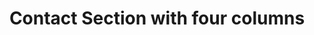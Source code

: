 ---
title: Contact Section with four columns
category: Marketing
paid: true
isActive: true
ltr: {"react":{"jsxCss":[],"jsxTail":[{"code":"export default () => {\n\n    const contactMethods = [\n        {\n            icon:\n                <svg xmlns=\"http://www.w3.org/2000/svg\" fill=\"none\" viewBox=\"0 0 24 24\" strokeWidth={1.5} stroke=\"currentColor\" className=\"w-6 h-6\">\n                    <path strokeLinecap=\"round\" strokeLinejoin=\"round\" d=\"M15 10.5a3 3 0 11-6 0 3 3 0 016 0z\" />\n                    <path strokeLinecap=\"round\" strokeLinejoin=\"round\" d=\"M19.5 10.5c0 7.142-7.5 11.25-7.5 11.25S4.5 17.642 4.5 10.5a7.5 7.5 0 1115 0z\" />\n                </svg>\n            ,\n            contact: \"Mountain View, California, United State.\",\n            title: \"Our office\"\n        },\n        {\n            icon:\n                <svg xmlns=\"http://www.w3.org/2000/svg\" fill=\"none\" viewBox=\"0 0 24 24\" strokeWidth={1.5} stroke=\"currentColor\" className=\"w-6 h-6\">\n                    <path strokeLinecap=\"round\" strokeLinejoin=\"round\" d=\"M2.25 6.75c0 8.284 6.716 15 15 15h2.25a2.25 2.25 0 002.25-2.25v-1.372c0-.516-.351-.966-.852-1.091l-4.423-1.106c-.44-.11-.902.055-1.173.417l-.97 1.293c-.282.376-.769.542-1.21.38a12.035 12.035 0 01-7.143-7.143c-.162-.441.004-.928.38-1.21l1.293-.97c.363-.271.527-.734.417-1.173L6.963 3.102a1.125 1.125 0 00-1.091-.852H4.5A2.25 2.25 0 002.25 4.5v2.25z\" />\n                </svg>\n            ,\n            contact: \"+1 (555) 000-000\",\n            title: \"Phone\"\n        },\n        {\n            icon:\n                <svg xmlns=\"http://www.w3.org/2000/svg\" fill=\"none\" viewBox=\"0 0 24 24\" strokeWidth={1.5} stroke=\"currentColor\" className=\"w-6 h-6\">\n                    <path strokeLinecap=\"round\" strokeLinejoin=\"round\" d=\"M21.75 6.75v10.5a2.25 2.25 0 01-2.25 2.25h-15a2.25 2.25 0 01-2.25-2.25V6.75m19.5 0A2.25 2.25 0 0019.5 4.5h-15a2.25 2.25 0 00-2.25 2.25m19.5 0v.243a2.25 2.25 0 01-1.07 1.916l-7.5 4.615a2.25 2.25 0 01-2.36 0L3.32 8.91a2.25 2.25 0 01-1.07-1.916V6.75\" />\n                </svg>\n            ,\n            contact: \"Support@example.com\",\n            title: \"Email\"\n        },\n    ]\n\n    return (\n        <main className=\"py-14\">\n            <div className=\"max-w-screen-xl mx-auto px-4 text-gray-600 md:px-8\">\n                <div className=\"max-w-xl space-y-3\">\n                    <h3 className=\"text-indigo-600 font-semibold\">\n                        Contact\n                    </h3>\n                    <p className=\"text-gray-800 text-3xl font-semibold sm:text-4xl\">\n                        Let us know how we can help\n                    </p>\n                    <p>\n                        We’re here to help and answer any question you might have, We look forward to hearing from you .\n                    </p>\n                </div>\n                <div>\n                    <ul className=\"mt-12 flex flex-wrap gap-x-12 gap-y-6 items-center lg:gap-x-24\">\n                        {\n                            contactMethods.map((item, idx) => (\n                                <li key={idx}>\n                                    <h4 className=\"text-gray-800 text-lg font-medium\">{item.title}</h4>\n                                    <div className=\"mt-3 flex items-center gap-x-3\">\n                                        <div className=\"flex-none text-gray-400\">\n                                            {item.icon}\n                                        </div>\n                                        <p>{item.contact}</p>\n                                    </div>\n                                </li>\n                            ))\n                        }\n                    </ul>\n                </div>\n            </div>\n        </main>\n    )\n}","label":"App.jsx"}]},"vue":{"vueTail":[],"vueCss":[]},"preview":"function App() {\n  const contactMethods = [{\n    icon: /*#__PURE__*/React.createElement(\"svg\", {\n      xmlns: \"http://www.w3.org/2000/svg\",\n      fill: \"none\",\n      viewBox: \"0 0 24 24\",\n      strokeWidth: 1.5,\n      stroke: \"currentColor\",\n      className: \"w-6 h-6\"\n    }, /*#__PURE__*/React.createElement(\"path\", {\n      strokeLinecap: \"round\",\n      strokeLinejoin: \"round\",\n      d: \"M15 10.5a3 3 0 11-6 0 3 3 0 016 0z\"\n    }), /*#__PURE__*/React.createElement(\"path\", {\n      strokeLinecap: \"round\",\n      strokeLinejoin: \"round\",\n      d: \"M19.5 10.5c0 7.142-7.5 11.25-7.5 11.25S4.5 17.642 4.5 10.5a7.5 7.5 0 1115 0z\"\n    })),\n    contact: \"Mountain View, California, United State.\",\n    title: \"Our office\"\n  }, {\n    icon: /*#__PURE__*/React.createElement(\"svg\", {\n      xmlns: \"http://www.w3.org/2000/svg\",\n      fill: \"none\",\n      viewBox: \"0 0 24 24\",\n      strokeWidth: 1.5,\n      stroke: \"currentColor\",\n      className: \"w-6 h-6\"\n    }, /*#__PURE__*/React.createElement(\"path\", {\n      strokeLinecap: \"round\",\n      strokeLinejoin: \"round\",\n      d: \"M2.25 6.75c0 8.284 6.716 15 15 15h2.25a2.25 2.25 0 002.25-2.25v-1.372c0-.516-.351-.966-.852-1.091l-4.423-1.106c-.44-.11-.902.055-1.173.417l-.97 1.293c-.282.376-.769.542-1.21.38a12.035 12.035 0 01-7.143-7.143c-.162-.441.004-.928.38-1.21l1.293-.97c.363-.271.527-.734.417-1.173L6.963 3.102a1.125 1.125 0 00-1.091-.852H4.5A2.25 2.25 0 002.25 4.5v2.25z\"\n    })),\n    contact: \"+1 (555) 000-000\",\n    title: \"Phone\"\n  }, {\n    icon: /*#__PURE__*/React.createElement(\"svg\", {\n      xmlns: \"http://www.w3.org/2000/svg\",\n      fill: \"none\",\n      viewBox: \"0 0 24 24\",\n      strokeWidth: 1.5,\n      stroke: \"currentColor\",\n      className: \"w-6 h-6\"\n    }, /*#__PURE__*/React.createElement(\"path\", {\n      strokeLinecap: \"round\",\n      strokeLinejoin: \"round\",\n      d: \"M21.75 6.75v10.5a2.25 2.25 0 01-2.25 2.25h-15a2.25 2.25 0 01-2.25-2.25V6.75m19.5 0A2.25 2.25 0 0019.5 4.5h-15a2.25 2.25 0 00-2.25 2.25m19.5 0v.243a2.25 2.25 0 01-1.07 1.916l-7.5 4.615a2.25 2.25 0 01-2.36 0L3.32 8.91a2.25 2.25 0 01-1.07-1.916V6.75\"\n    })),\n    contact: \"Support@example.com\",\n    title: \"Email\"\n  }];\n  return /*#__PURE__*/React.createElement(\"main\", {\n    className: \"py-14\"\n  }, /*#__PURE__*/React.createElement(\"div\", {\n    className: \"max-w-screen-xl mx-auto px-4 text-gray-600 md:px-8\"\n  }, /*#__PURE__*/React.createElement(\"div\", {\n    className: \"max-w-xl space-y-3\"\n  }, /*#__PURE__*/React.createElement(\"h3\", {\n    className: \"text-indigo-600 font-semibold\"\n  }, \"Contact\"), /*#__PURE__*/React.createElement(\"p\", {\n    className: \"text-gray-800 text-3xl font-semibold sm:text-4xl\"\n  }, \"Let us know how we can help\"), /*#__PURE__*/React.createElement(\"p\", null, \"We\\u2019re here to help and answer any question you might have, We look forward to hearing from you .\")), /*#__PURE__*/React.createElement(\"div\", null, /*#__PURE__*/React.createElement(\"ul\", {\n    className: \"mt-12 flex flex-wrap gap-x-12 gap-y-6 items-center lg:gap-x-24\"\n  }, contactMethods.map((item, idx) => /*#__PURE__*/React.createElement(\"li\", {\n    key: idx\n  }, /*#__PURE__*/React.createElement(\"h4\", {\n    className: \"text-gray-800 text-lg font-medium\"\n  }, item.title), /*#__PURE__*/React.createElement(\"div\", {\n    className: \"mt-3 flex items-center gap-x-3\"\n  }, /*#__PURE__*/React.createElement(\"div\", {\n    className: \"flex-none text-gray-400\"\n  }, item.icon), /*#__PURE__*/React.createElement(\"p\", null, item.contact))))))));\n}"}
rtl: {"vue":{"vueTail":[],"vueCss":[]},"preview":"function App() {\n  const contactMethods = [{\n    icon: /*#__PURE__*/React.createElement(\"svg\", {\n      xmlns: \"http://www.w3.org/2000/svg\",\n      fill: \"none\",\n      viewBox: \"0 0 24 24\",\n      strokeWidth: 1.5,\n      stroke: \"currentColor\",\n      className: \"w-6 h-6\"\n    }, /*#__PURE__*/React.createElement(\"path\", {\n      strokeLinecap: \"round\",\n      strokeLinejoin: \"round\",\n      d: \"M15 10.5a3 3 0 11-6 0 3 3 0 016 0z\"\n    }), /*#__PURE__*/React.createElement(\"path\", {\n      strokeLinecap: \"round\",\n      strokeLinejoin: \"round\",\n      d: \"M19.5 10.5c0 7.142-7.5 11.25-7.5 11.25S4.5 17.642 4.5 10.5a7.5 7.5 0 1115 0z\"\n    })),\n    contact: \"ماونتن فيو، كاليفورنيا، الولايات المتحدة.\",\n    title: \"مكتبنا\"\n  }, {\n    icon: /*#__PURE__*/React.createElement(\"svg\", {\n      xmlns: \"http://www.w3.org/2000/svg\",\n      fill: \"none\",\n      viewBox: \"0 0 24 24\",\n      strokeWidth: 1.5,\n      stroke: \"currentColor\",\n      className: \"w-6 h-6\"\n    }, /*#__PURE__*/React.createElement(\"path\", {\n      strokeLinecap: \"round\",\n      strokeLinejoin: \"round\",\n      d: \"M2.25 6.75c0 8.284 6.716 15 15 15h2.25a2.25 2.25 0 002.25-2.25v-1.372c0-.516-.351-.966-.852-1.091l-4.423-1.106c-.44-.11-.902.055-1.173.417l-.97 1.293c-.282.376-.769.542-1.21.38a12.035 12.035 0 01-7.143-7.143c-.162-.441.004-.928.38-1.21l1.293-.97c.363-.271.527-.734.417-1.173L6.963 3.102a1.125 1.125 0 00-1.091-.852H4.5A2.25 2.25 0 002.25 4.5v2.25z\"\n    })),\n    contact: \"+1 (555) 000-000\",\n    title: \"الهاتف\"\n  }, {\n    icon: /*#__PURE__*/React.createElement(\"svg\", {\n      xmlns: \"http://www.w3.org/2000/svg\",\n      fill: \"none\",\n      viewBox: \"0 0 24 24\",\n      strokeWidth: 1.5,\n      stroke: \"currentColor\",\n      className: \"w-6 h-6\"\n    }, /*#__PURE__*/React.createElement(\"path\", {\n      strokeLinecap: \"round\",\n      strokeLinejoin: \"round\",\n      d: \"M21.75 6.75v10.5a2.25 2.25 0 01-2.25 2.25h-15a2.25 2.25 0 01-2.25-2.25V6.75m19.5 0A2.25 2.25 0 0019.5 4.5h-15a2.25 2.25 0 00-2.25 2.25m19.5 0v.243a2.25 2.25 0 01-1.07 1.916l-7.5 4.615a2.25 2.25 0 01-2.36 0L3.32 8.91a2.25 2.25 0 01-1.07-1.916V6.75\"\n    })),\n    contact: \"Support@example.com\",\n    title: \"البريد الالكتروني\"\n  }];\n  return /*#__PURE__*/React.createElement(\"main\", {\n    className: \"py-14\"\n  }, /*#__PURE__*/React.createElement(\"div\", {\n    className: \"max-w-screen-xl mx-auto px-4 text-gray-600 md:px-8\"\n  }, /*#__PURE__*/React.createElement(\"div\", {\n    className: \"max-w-xl space-y-3\"\n  }, /*#__PURE__*/React.createElement(\"h3\", {\n    className: \"text-indigo-600 font-semibold\"\n  }, \"\\u0627\\u062A\\u0635\\u0644 \\u0628\\u0646\\u0627\"), /*#__PURE__*/React.createElement(\"p\", {\n    className: \"text-gray-800 text-3xl font-semibold sm:text-4xl\"\n  }, \"\\u062F\\u0639\\u0646\\u0627 \\u0646\\u0631\\u0649 \\u0643\\u064A\\u0641 \\u064A\\u0645\\u0643\\u0646\\u0646\\u0627 \\u0627\\u0644\\u0645\\u0633\\u0627\\u0639\\u062F\\u0629\"), /*#__PURE__*/React.createElement(\"p\", null, \"\\u0646\\u062D\\u0646 \\u0647\\u0646\\u0627 \\u0644\\u0644\\u0645\\u0633\\u0627\\u0639\\u062F\\u0629 \\u0648\\u0627\\u0644\\u0625\\u062C\\u0627\\u0628\\u0629 \\u0639\\u0644\\u0649 \\u0623\\u064A \\u0633\\u0624\\u0627\\u0644 \\u0642\\u062F \\u064A\\u0643\\u0648\\u0646 \\u0644\\u062F\\u064A\\u0643\\u060C \\u0648\\u0646\\u062A\\u0637\\u0644\\u0639 \\u0625\\u0644\\u0649 \\u0627\\u0644\\u0627\\u0633\\u062A\\u0645\\u0627\\u0639 \\u0645\\u0646\\u0643.\")), /*#__PURE__*/React.createElement(\"div\", null, /*#__PURE__*/React.createElement(\"ul\", {\n    className: \"mt-12 flex flex-wrap gap-x-12 gap-y-6 items-center lg:gap-x-24\"\n  }, contactMethods.map((item, idx) => /*#__PURE__*/React.createElement(\"li\", {\n    key: idx\n  }, /*#__PURE__*/React.createElement(\"h4\", {\n    className: \"text-gray-800 text-lg font-medium\"\n  }, item.title), /*#__PURE__*/React.createElement(\"div\", {\n    className: \"mt-3 flex items-center gap-x-3\"\n  }, /*#__PURE__*/React.createElement(\"div\", {\n    className: \"flex-none text-gray-400\"\n  }, item.icon), /*#__PURE__*/React.createElement(\"p\", null, item.contact))))))));\n}","react":{"jsxCss":[],"jsxTail":[{"code":"export default () => {\n    const contactMethods = [\n        {\n            icon:\n                <svg xmlns=\"http://www.w3.org/2000/svg\" fill=\"none\" viewBox=\"0 0 24 24\" strokeWidth={1.5} stroke=\"currentColor\" className=\"w-6 h-6\">\n                    <path strokeLinecap=\"round\" strokeLinejoin=\"round\" d=\"M15 10.5a3 3 0 11-6 0 3 3 0 016 0z\" />\n                    <path strokeLinecap=\"round\" strokeLinejoin=\"round\" d=\"M19.5 10.5c0 7.142-7.5 11.25-7.5 11.25S4.5 17.642 4.5 10.5a7.5 7.5 0 1115 0z\" />\n                </svg>\n            ,\n            contact: \"ماونتن فيو، كاليفورنيا، الولايات المتحدة.\",\n            title: \"مكتبنا\"\n        },\n        {\n            icon:\n                <svg xmlns=\"http://www.w3.org/2000/svg\" fill=\"none\" viewBox=\"0 0 24 24\" strokeWidth={1.5} stroke=\"currentColor\" className=\"w-6 h-6\">\n                    <path strokeLinecap=\"round\" strokeLinejoin=\"round\" d=\"M2.25 6.75c0 8.284 6.716 15 15 15h2.25a2.25 2.25 0 002.25-2.25v-1.372c0-.516-.351-.966-.852-1.091l-4.423-1.106c-.44-.11-.902.055-1.173.417l-.97 1.293c-.282.376-.769.542-1.21.38a12.035 12.035 0 01-7.143-7.143c-.162-.441.004-.928.38-1.21l1.293-.97c.363-.271.527-.734.417-1.173L6.963 3.102a1.125 1.125 0 00-1.091-.852H4.5A2.25 2.25 0 002.25 4.5v2.25z\" />\n                </svg>\n            ,\n            contact: \"+1 (555) 000-000\",\n            title: \"الهاتف\"\n        },\n        {\n            icon:\n                <svg xmlns=\"http://www.w3.org/2000/svg\" fill=\"none\" viewBox=\"0 0 24 24\" strokeWidth={1.5} stroke=\"currentColor\" className=\"w-6 h-6\">\n                    <path strokeLinecap=\"round\" strokeLinejoin=\"round\" d=\"M21.75 6.75v10.5a2.25 2.25 0 01-2.25 2.25h-15a2.25 2.25 0 01-2.25-2.25V6.75m19.5 0A2.25 2.25 0 0019.5 4.5h-15a2.25 2.25 0 00-2.25 2.25m19.5 0v.243a2.25 2.25 0 01-1.07 1.916l-7.5 4.615a2.25 2.25 0 01-2.36 0L3.32 8.91a2.25 2.25 0 01-1.07-1.916V6.75\" />\n                </svg>\n            ,\n            contact: \"Support@example.com\",\n            title: \"البريد الالكتروني\"\n        },\n    ]\n\n    return (\n        <main className=\"py-14\">\n            <div className=\"max-w-screen-xl mx-auto px-4 text-gray-600 md:px-8\">\n                <div className=\"max-w-xl space-y-3\">\n                    <h3 className=\"text-indigo-600 font-semibold\">\n                        اتصل بنا\n                    </h3>\n                    <p className=\"text-gray-800 text-3xl font-semibold sm:text-4xl\">\n                        دعنا نرى كيف يمكننا المساعدة\n                    </p>\n                    <p>\n                        نحن هنا للمساعدة والإجابة على أي سؤال قد يكون لديك، ونتطلع إلى الاستماع منك.\n                    </p>\n                </div>\n                <div>\n                    <ul className=\"mt-12 flex flex-wrap gap-x-12 gap-y-6 items-center lg:gap-x-24\">\n                        {\n                            contactMethods.map((item, idx) => (\n                                <li key={idx}>\n                                    <h4 className=\"text-gray-800 text-lg font-medium\">{item.title}</h4>\n                                    <div className=\"mt-3 flex items-center gap-x-3\">\n                                        <div className=\"flex-none text-gray-400\">\n                                            {item.icon}\n                                        </div>\n                                        <p>{item.contact}</p>\n                                    </div>\n                                </li>\n                            ))\n                        }\n                    </ul>\n                </div>\n            </div>\n        </main>\n    )\n}","label":"App.jsx"}]}}
slug: /contact-sections
id: 309e7f7c-addf-4023-a10a-cdaf2076140b
created_at: 1671311269079
---